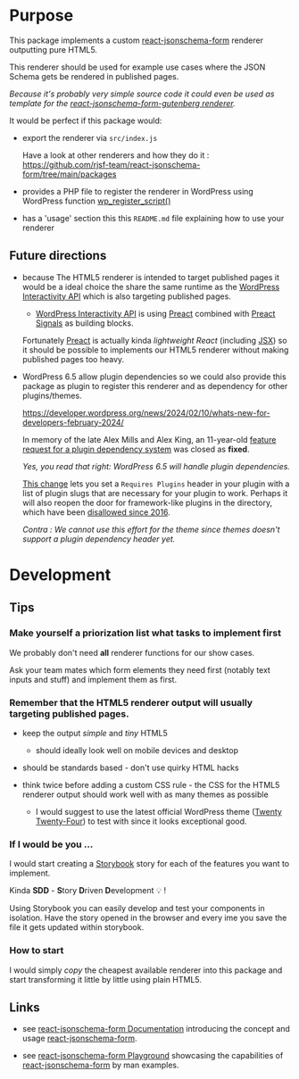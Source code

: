 # Purpose

This package implements a custom [react-jsonschema-form](https://github.com/rjsf-team/react-jsonschema-form) renderer outputting pure HTML5.

This renderer should be used for example use cases where the JSON Schema gets be rendered in published pages.

_Because it's probably very simple source code it could even be used as template for the [react-jsonschema-form-gutenberg renderer](../react-jsonschema-form-gutenberg/)._

It would be perfect if this package would:

- export the renderer via `src/index.js`

  Have a look at other renderers and how they do it : https://github.com/rjsf-team/react-jsonschema-form/tree/main/packages

- provides a PHP file to register the renderer in WordPress using WordPress function [wp_register_script()](https://developer.wordpress.org/reference/functions/wp_register_script/)

- has a 'usage' section this this `README.md` file explaining how to use your renderer

## Future directions

- because The HTML5 renderer is intended to target published pages it would be a ideal choice the share the same runtime as the [WordPress Interactivity API](https://make.wordpress.org/core/2023/03/30/proposal-the-interactivity-api-a-better-developer-experience-in-building-interactive-blocks/) which is also targeting published pages.

  - [WordPress Interactivity API](https://make.wordpress.org/core/2023/03/30/proposal-the-interactivity-api-a-better-developer-experience-in-building-interactive-blocks/) is using [Preact](https://preactjs.com/) combined with [Preact Signals](https://github.com/preactjs/signals) as building blocks.

  Fortunately [Preact](https://preactjs.com/) is actually kinda _lightweight React_ (including [JSX](https://en.wikipedia.org/wiki/JSX_(JavaScript))) so it should be possible to implements our HTML5 renderer without making published pages too heavy.

- WordPress 6.5 allow plugin dependencies so we could also provide this package as plugin to register this renderer and as dependency for other plugins/themes.

  https://developer.wordpress.org/news/2024/02/10/whats-new-for-developers-february-2024/

  In memory of the late Alex Mills and Alex King, an 11-year-old [feature request for a plugin dependency system](https://core.trac.wordpress.org/ticket/22316) was closed as **fixed**. 

  _Yes, you read that right: WordPress 6.5 will handle plugin dependencies._

  [This change](https://core.trac.wordpress.org/changeset/57545) lets you set a `Requires Plugins` header in your plugin with a list of plugin slugs that are necessary for your plugin to work. Perhaps it will also reopen the door for framework-like plugins in the directory, which have been [disallowed since 2016](https://make.wordpress.org/plugins/2016/03/01/please-do-not-submit-frameworks/).

  *Contra : We cannot use this effort for the theme since themes doesn't support a plugin dependency header yet.*

# Development

## Tips

### Make yourself a priorization list what tasks to implement first

We probably don't need __all__ renderer functions for our show cases.

Ask your team mates which form elements they need first (notably text inputs and stuff) and implement them as first.

### Remember that the HTML5 renderer output will usually targeting published pages.

- keep the output _simple_ and _tiny_ HTML5

  - should ideally look well on mobile devices and desktop

- should be standards based - don't use quirky HTML hacks

- think twice before adding a custom CSS rule - the CSS for the HTML5 renderer output should work well with as many themes as possible

  - I would suggest to use the latest official WordPress theme ([Twenty Twenty-Four](https://wordpress.org/documentation/article/twenty-twenty-four/)) to test with since it looks exceptional good.

### If I would be you ...

I would start creating a [Storybook](https://storybook.js.org/) story for each of the features you want to implement.

Kinda **SDD** - **S**tory **D**riven **D**evelopment 💡 !

Using Storybook you can easily develop and test your components in isolation. Have the story opened in the browser and every ime you save the file it gets updated within storybook.

### How to start

I would simply *copy* the cheapest available renderer into this package and start transforming it little by little using plain HTML5.

## Links

- see [react-jsonschema-form Documentation](https://rjsf-team.github.io/react-jsonschema-form/docs/) introducing the concept and usage  [react-jsonschema-form](https://github.com/rjsf-team/react-jsonschema-form).

- see [react-jsonschema-form Playground](https://rjsf-team.github.io/react-jsonschema-form/) showcasing the capabilities of [react-jsonschema-form](https://github.com/rjsf-team/react-jsonschema-form) by man examples.
